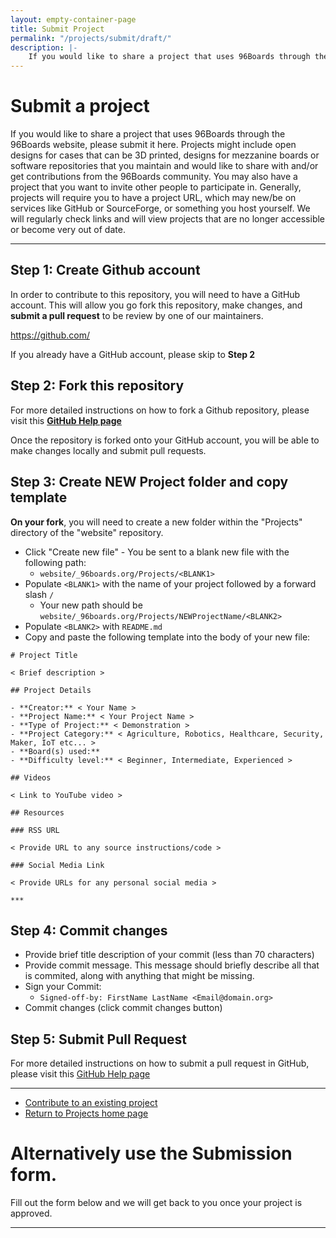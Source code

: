 ```yaml
---
layout: empty-container-page
title: Submit Project
permalink: "/projects/submit/draft/"
description: |-
    If you would like to share a project that uses 96Boards through the 96Boards website, please submit it here. Projects might include open designs for cases that can be 3D printed, designs for mezzanine boards or software repositories that you maintain and would like to share with and/or get contributions from the 96Boards community.
---
```

# Submit a project

If you would like to share a project that uses 96Boards through the 96Boards website, please submit it here. Projects might include open designs for cases that can be 3D printed, designs for mezzanine boards or software repositories that you maintain and would like to share with and/or get contributions from the 96Boards community. You may also have a project that you want to invite other people to participate in. Generally, projects will require you to have a project URL, which may new/be on services like GitHub or SourceForge, or something you host yourself. We will regularly check links and will view projects that are no longer accessible or become very out of date.

***

## Step 1: Create Github account

In order to contribute to this repository, you will need to have a GitHub account. This will allow you go fork this repository, make changes, and **submit a pull request** to be review by one of our maintainers.

https://github.com/

If you already have a GitHub account, please skip to **Step 2**

## Step 2: Fork this repository

For more detailed instructions on how to fork a Github repository, please visit this **[GitHub Help page](https://help.github.com/articles/fork-a-repo/)**

Once the repository is forked onto your GitHub account, you will be able to make changes locally and submit pull requests.

## Step 3: Create NEW Project folder and copy template

**On your fork**, you will need to create a new folder within the "Projects" directory of the "website" repository.

- Click "Create new file" - You be sent to a blank new file with the following path:
   - `website/_96boards.org/Projects/<BLANK1>`
- Populate `<BLANK1>` with the name of your project followed by a forward slash `/`
   - Your new path should be `website/_96boards.org/Projects/NEWProjectName/<BLANK2>`
- Populate `<BLANK2>` with `README.md`
- Copy and paste the following template into the body of your new file:

```shell
# Project Title

< Brief description >

## Project Details

- **Creator:** < Your Name >
- **Project Name:** < Your Project Name >
- **Type of Project:** < Demonstration >
- **Project Category:** < Agriculture, Robotics, Healthcare, Security, Maker, IoT etc... >
- **Board(s) used:**
- **Difficulty level:** < Beginner, Intermediate, Experienced >

## Videos

< Link to YouTube video >

## Resources

### RSS URL

< Provide URL to any source instructions/code >

### Social Media Link

< Provide URLs for any personal social media >

***
```

## Step 4: Commit changes

- Provide brief title description of your commit (less than 70 characters)
- Provide commit message. This message should briefly describe all that is commited, along with anything that might be missing.
- Sign your Commit:
   - `Signed-off-by: FirstName LastName <Email@domain.org>`
- Commit changes (click commit changes button)

## Step 5: Submit Pull Request

For more detailed instructions on how to submit a pull request in GitHub, please visit this [GitHub Help page](https://help.github.com/articles/creating-a-pull-request/)

***

- [Contribute to an existing project](../contribute.md)
- [Return to Projects home page](../)


# Alternatively use the Submission form.

Fill out the form below and we will get back to you once your project is approved.

* * *

<div class="cognito">
    <script src="https://services.cognitoforms.com/s/KvRQmIn2dku6k6gGP711jw"></script>
    <script>
    Cognito.load("forms", { id: "9", entry: {
        "PageUrl": "{{site.url}}{{page.url}}" ,
        "RedirectUrl" : "{{site.url}}/thank-you/?ref={{page.url}}"
    }});
    </script>
</div>




